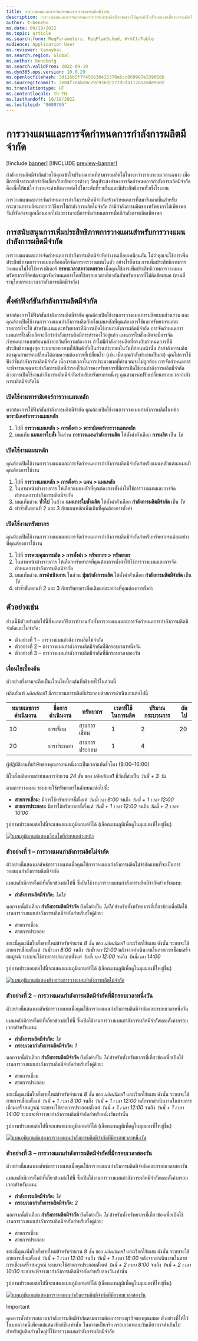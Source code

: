 ```yaml
---
title: การวางแผนและการจัดกำหนดการกำลังการผลิตมีจำกัด
description: การวางแผนและการจัดกำหนดการกำลังการผลิตมีจำกัดช่วยให้คุณเข้าใจปริมาณงานที่สามารถผลิตได้ในระหว่างรอบระยะเวลาเฉพาะ เมื่อมีการพิจารณาข้อจํากัดเกี่ยวกับทรัพยากรต่างๆ
author: t-benebo
ms.date: 09/19/2022
ms.topic: article
ms.search.form: ReqParameters, ReqPlanSched, WrkCtrTable
audience: Application User
ms.reviewer: kamaybac
ms.search.region: Global
ms.author: benebotg
ms.search.validFrom: 2022-09-19
ms.dyn365.ops.version: 10.0.29
ms.openlocfilehash: 3d116b5f7f456630415378e6cc069907e339068b
ms.sourcegitcommit: 3e04f7e4bc0c29c936dc177d5fa11761a58e9a02
ms.translationtype: HT
ms.contentlocale: th-TH
ms.lasthandoff: 10/18/2022
ms.locfileid: "9689705"
---
```

# <a name="finite-capacity-planning-and-scheduling"></a>การวางแผนและการจัดกำหนดการกำลังการผลิตมีจำกัด

[!include [banner](../../includes/banner.md)]
[!INCLUDE [preview-banner](../../includes/preview-banner.md)]
<!--KFM: Preview until 10.0.31 GA -->

กำลังการผลิตมีจำกัดช่วยให้คุณเข้าใจปริมาณงานที่สามารถผลิตได้ในระหว่างรอบระยะเวลาเฉพาะ เมื่อมีการพิจารณาข้อจํากัดเกี่ยวกับทรัพยากรต่างๆ วัตถุประสงค์ของการจัดกำหนดการกำลังการผลิตมีจำกัดคือเพื่อให้แน่ใจว่างานจะดําเนินการต่อไปในระดับที่ราบรื่นและมีประสิทธิภาพทั่วทั้งโรงงาน

การวางแผนและการจัดกำหนดการกำลังการผลิตมีจำกัดสร้างกำหนดการที่สมจริงมากขึ้นสำหรับกระบวนการผลิตมากกว่าวิธีการใช้กำลังการผลิตไม่จำกัด ถ้ามีกำลังการผลิตของทรัพยากรไม่เพียงพอ วันที่จัดส่งจะถูกเลื่อนออกไปและงานจะมีการจัดกำหนดการเมื่อมีกำลังการผลิตเพียงพอ

## <a name="planning-optimization-support-for-finite-capacity-planning"></a>การสนับสนุนการเพิ่มประสิทธิภาพการวางแผนสำหรับการวางแผนกำลังการผลิตมีจำกัด

การวางแผนและการจัดกำหนดการกำลังการผลิตมีจำกัดทำงานเกือบเหมือนกัน ไม่ว่าคุณจะใช้การเพิ่มประสิทธิภาพการวางแผนหรือกลไกจัดการการวางแผนในตัว อย่างไรก็ตาม การเพิ่มประสิทธิภาพการวางแผนไม่ได้ใช้พารามิเตอร์ **กรอบเวลาสภาวะคอขวด** เมื่อคุณใช้การเพิ่มประสิทธิภาพการวางแผน ทรัพยากรที่ติดขัดจะถูกจัดกำหนดการโดยใช้กรอบเวลาเดียวกันกับทรัพยากรที่ไม่ติดขัดเสมอ (ตามที่ระบุโดยกรอบเวลากำลังการผลิตมีจำกัด)

## <a name="set-up-finite-capacity-functionality"></a>ตั้งค่าฟังก์ชันกำลังการผลิตมีจำกัด

หากต้องการใช้ฟังก์ชันกำลังการผลิตมีจำกัด คุณต้องเปิดใช้งานการวางแผนการผลิตแบบส่วนรวม และคุณต้องเปิดใช้งานการวางแผนกำลังการผลิตกับทั้งแผนหลักที่คุณต้องการใช้และทรัพยากรแต่ละรายการที่จะใช้ สำหรับแผนและทรัพยากรที่มีการเปิดใช้งานกำลังการผลิตมีจำกัด การจัดกำหนดการแผนการใบสั่งผลิตจะถือว่ากำลังการผลิตมีการสำรองไว้อยู่แล้ว แผนการใบสั่งผลิตจะมีการจัดกำหนดการแบบย้อนหลังจากวันที่ความต้องการ ถ้าไม่มีกำลังการผลิตที่ตรงกับกำหนดการที่มีประสิทธิภาพสูงสุด ระบบจะพยายามใช้สินค้าที่เป็นส่วนประกอบในวันที่ก่อนหน้านั้น ถ้ากำลังการผลิตของคุณสามารถเปลี่ยนได้ตามความต้องการที่เปลี่ยนไป (เช่น เมื่อคุณกำลังทำงานเป็นกะ) คุณไม่ควรใช้ฟังก์ชันกำลังการผลิตมีจำกัด เนื่องจากเวลาในการประมวลผลที่คำนวณจะไม่ถูกต้อง การจัดกำหนดการจะพิจารณาเฉพาะกำลังการผลิตที่สำรองไว้แล้วของทรัพยากรที่มีการเปิดใช้งานกำลังการผลิตมีจำกัด ด้วยการเปิดใช้งานกำลังการผลิตมีจำกัดสำหรับทรัพยากรหนึ่งๆ คุณสามารถปรับเปลี่ยนกรอบเวลากำลังการผลิตมีจำกัดได้

### <a name="activate-master-planning-parameters"></a>เปิดใช้งานพารามิเตอร์การวางแผนหลัก

หากต้องการใช้ฟังก์ชันกำลังการผลิตมีจำกัด คุณต้องเปิดใช้งานการวางแผนกำลังการผลิตในหน้า **พารามิเตอร์การวางแผนหลัก**

1. ไปที่ **การวางแผนหลัก \> การตั้งค่า \> พารามิเตอร์การวางแผนหลัก**
1. บนแท็บ **แผนการใบสั่ง** ในส่วน **การวางแผนกำลังการผลิต** ให้ตั้งค่าตัวเลือก **การผลิต** เป็น *ใช่*

### <a name="activate-a-master-plan"></a>เปิดใช้งานแผนหลัก

คุณต้องเปิดใช้งานการวางแผนและการจัดกำหนดการกำลังการผลิตมีจำกัดสำหรับแผนหลักแต่ละแผนที่คุณต้องการใช้งาน

1. ไปที่ **การวางแผนหลัก \> การตั้งค่า \> แผน \> แผนหลัก**
1. ในบานหน้าต่างรายการ ให้เลือกแผนหลักที่คุณต้องการตั้งค่าให้ใช้การวางแผนและการจัดกำหนดการกำลังการผลิตมีจำกัด
1. บนแท็บด่วน **ทั่วไป** ในส่วน **แผนการใบสั่งผลิต** ให้ตั้งค่าตัวเลือก **กำลังการผลิตมีจำกัด** เป็น *ใช่*
1. ทําซ้ำขั้นตอนที่ 2 และ 3 กับแผนหลักเพิ่มเติมที่คุณต้องการตั้งค่า

### <a name="activate-resources"></a>เปิดใช้งานทรัพยากร

คุณต้องเปิดใช้งานการวางแผนและการจัดกำหนดการกำลังการผลิตมีจำกัดสำหรับทรัพยากรแต่ละอย่างที่คุณต้องการใช้งาน

1. ไปที่ **การควบคุมการผลิต \> การตั้งค่า \> ทรัพยากร \> ทรัพยากร**
1. ในบานหน้าต่างรายการ ให้เลือกทรัพยากรที่คุณต้องการตั้งค่าให้ใช้การวางแผนและการจัดกำหนดการกำลังการผลิตมีจำกัด
1. บนแท็บด่วน **การดำเนินงาน** ในส่วน **ปุ่มกำลังการผลิต** ให้ตั้งค่าตัวเลือก **กำลังการผลิตมีจำกัด** เป็น *ใช่*
1. ทําซ้ำขั้นตอนที่ 2 และ 3 กับทรัพยากรเพิ่มเติมแต่ละอย่างที่คุณต้องการตั้งค่า

## <a name="examples"></a>ตัวอย่างเช่น

ส่วนนี้มีตัวอย่างต่อไปนี้ซึ่งแสดงวิธีการทำงานกับทั้งการวางแผนและการจัดกำหนดการกำลังการผลิตมีจำกัดและไม่จำกัด:

- ตัวอย่างที่ 1 – การวางแผนกำลังการผลิตไม่จำกัด
- ตัวอย่างที่ 2 – การวางแผนกำลังการผลิตมีจำกัดที่มีกรอบเวลาหนึ่งวัน
- ตัวอย่างที่ 3 – การวางแผนกำลังการผลิตมีจำกัดที่มีกรอบเวลาสองวัน

### <a name="preconditions"></a>เงื่อนไขเบื้องต้น

ตัวอย่างทั้งสามจะถือเป็นเงื่อนไขเบื้องต้นที่อธิบายไว้ในส่วนนี้

ผลิตภัณฑ์ *ผลิตภัณฑ์1* มีกระบวนการผลิตที่ประกอบด้วยการดําเนินงานต่อไปนี้

| หมายเลขการดำเนินงาน | ชื่อการดำเนินงาน | ทรัพยากร        | เวลาที่ใช้ในการผลิต | ปริมาณกระบวนการ | ถัดไป |
|---------------|----------------|-----------------|----------|--------------|------|
| 10            | การเชื่อม        | สายการเชื่อม    | 1        | 2            | 20   |
| 20            | การประกอบ     | สายการประกอบ | 1        | 4            |      |

ผู้ปฏิบัติงานที่บริษัทของคุณลางานหนึ่งกะเป็นเวลาแปดชั่วโมง (8:00–16:00)

มีใบสั่งผลิตตามกำหนดการจำนวน *24 ชิ้น* ของ *ผลิตภัณฑ์1* มีวันที่ส่งเป็น *วันนี้ + 3 วัน*

ตามการวางแผน ระบบจะใช้ทรัพยากรในลักษณะต่อไปนี้:

- **สายการเชื่อม:** มีการใช้ทรัพยากรนี้ตั้งแต่ *วันนี้เวลา 8:00* จนถึง *วันนี้ + 1 เวลา 12:00*
- **สายการประกอบ:** มีการใช้ทรัพยากรนี้ตั้งแต่ *วันนี้ + 1 เวลา 12:00* จนถึง *วันนี้ + 2 เวลา 10:00*

รูปภาพประกอบต่อไปนี้จะแสดงแผนภูมิแกนต์ที่ได้ (เลือกแผนภูมิเพื่อดูในมุมมองที่ใหญ่ขึ้น)

[![แผนภูมิแกนต์แสดงเงื่อนไขที่กำหนดล่วงหน้า](media/finite-examples-conditions-small.png "แผนภูมิแกนต์แสดงเงื่อนไขเบื้องต้น")](media/finite-examples-conditions.png)

### <a name="example-1--infinite-capacity-planning"></a>ตัวอย่างที่ 1 – การวางแผนกำลังการผลิตไม่จำกัด

ตัวอย่างนี้แสดงผลลัพธ์การวางแผนเมื่อคุณใช้การวางแผนกำลังการผลิตไม่จำกัดแทนที่จะเป็นการวางแผนกำลังการผลิตมีจำกัด

แผนหลักมีการตั้งค่าที่เกี่ยวข้องต่อไปนี้ ซึ่งปิดใช้งานการวางแผนกำลังการผลิตมีจำกัดสำหรับแผน:

- **กำลังการผลิตมีจำกัด:** *ไม่ใช่*

นอกจากนี้ตัวเลือก **กำลังการผลิตมีจำกัด** ยังตั้งค่าเป็น *ไม่ใช่* สำหรับทั้งทรัพยากรที่เกี่ยวข้องเพื่อปิดใช้งานการวางแผนกำลังการผลิตมีจำกัดสำหรับทั้งคู่ด้วย:

- สายการเชื่อม
- สายการประกอบ

ขณะนี้คุณเพิ่มใบสั่งขายใหม่สำหรับจำนวน *8 ชิ้น* ของ *ผลิตภัณฑ์1* และเรียกใช้แผน ดังนั้น ระบบจะใช้สายการเชื่อมตั้งแต่ *วันนี้เวลา 8:00* จนถึง *วันนี้เวลา 12:00* หลังจากดําเนินงานในสายการเชื่อมเสร็จสมบูรณ์ ระบบจะใช้สายการประกอบตั้งแต่ *วันนี้เวลา 12:00* จนถึง *วันนี้เวลา 14:00*

รูปภาพประกอบต่อไปนี้จะแสดงแผนภูมิแกนต์ที่ได้ (เลือกแผนภูมิเพื่อดูในมุมมองที่ใหญ่ขึ้น)

[![แผนภูมิแกนต์แสดงตัวอย่างการวางแผนกำลังการผลิตไม่จำกัด](media/finite-examples-example1-small.png "แผนภูมิแกนต์แสดงตัวอย่างการวางแผนกำลังการผลิตไม่จำกัด")](media/finite-examples-example1.png)

### <a name="example-2--finite-capacity-planning-with-a-time-fence-of-one-day"></a>ตัวอย่างที่ 2 – การวางแผนกำลังการผลิตมีจำกัดที่มีกรอบเวลาหนึ่งวัน

ตัวอย่างนี้แสดงผลลัพธ์การวางแผนเมื่อคุณใช้การวางแผนกำลังการผลิตมีจำกัดและกรอบเวลาหนึ่งวัน

แผนหลักมีการตั้งค่าที่เกี่ยวข้องต่อไปนี้ ซึ่งเปิดใช้งานการวางแผนกำลังการผลิตมีจำกัดและตั้งค่ากรอบเวลาสำหรับแผน:

- **กำลังการผลิตมีจำกัด:** *ใช่*
- **กรอบเวลากำลังการผลิตมีจำกัด:** *1*

นอกจากนี้ตัวเลือก **กำลังการผลิตมีจำกัด** ยังตั้งค่าเป็น *ใช่* สำหรับทั้งทรัพยากรที่เกี่ยวข้องเพื่อเปิดใช้งานการวางแผนกำลังการผลิตมีจำกัดสำหรับทั้งคู่ด้วย:

- สายการเชื่อม
- สายการประกอบ

ขณะนี้คุณเพิ่มใบสั่งขายใหม่สำหรับจำนวน *8 ชิ้น* ของ *ผลิตภัณฑ์1* และเรียกใช้แผน ดังนั้น ระบบจะใช้สายการเชื่อมตั้งแต่ *วันนี้ + 1 เวลา 8:00* จนถึง *วันนี้ + 1 เวลา 12:00* หลังจากดําเนินงานในสายการเชื่อมเสร็จสมบูรณ์ ระบบจะใช้สายการประกอบตั้งแต่ *วันนี้ + 1 เวลา 12:00* จนถึง *วันนี้ + 1 เวลา 14:00* ระบบจะพิจารณากำลังการผลิตมีจำกัดสำหรับหนึ่งวันเท่านั้น

รูปภาพประกอบต่อไปนี้จะแสดงแผนภูมิแกนต์ที่ได้ (เลือกแผนภูมิเพื่อดูในมุมมองที่ใหญ่ขึ้น)

[![แผนภูมิแกนต์แสดงการวางแผนกำลังการผลิตมีจำกัดที่มีกรอบเวลาหนึ่งวัน](media/finite-examples-example2-small.png "แผนภูมิแกนต์แสดงการวางแผนกำลังการผลิตมีจำกัดที่มีกรอบเวลาหนึ่งวัน")](media/finite-examples-example2.png)

### <a name="example-3--finite-capacity-planning-with-a-time-fence-of-two-days"></a>ตัวอย่างที่ 3 – การวางแผนกำลังการผลิตมีจำกัดที่มีกรอบเวลาสองวัน

ตัวอย่างนี้แสดงผลลัพธ์การวางแผนเมื่อคุณใช้การวางแผนกำลังการผลิตมีจำกัดและกรอบเวลาสองวัน

แผนหลักมีการตั้งค่าที่เกี่ยวข้องต่อไปนี้ ซึ่งเปิดใช้งานการวางแผนกำลังการผลิตมีจำกัดและตั้งค่ากรอบเวลาสำหรับแผน:

- **กำลังการผลิตมีจำกัด:** *ใช่*
- **กรอบเวลากำลังการผลิตมีจำกัด:** *2*

นอกจากนี้ตัวเลือก **กำลังการผลิตมีจำกัด** ยังตั้งค่าเป็น *ใช่* สำหรับทั้งทรัพยากรที่เกี่ยวข้องเพื่อเปิดใช้งานการวางแผนกำลังการผลิตมีจำกัดสำหรับทั้งคู่ด้วย:

- สายการเชื่อม
- สายการประกอบ

ขณะนี้คุณเพิ่มใบสั่งขายใหม่สำหรับจำนวน *8 ชิ้น* ของ *ผลิตภัณฑ์1* และเรียกใช้แผน ดังนั้น ระบบจะใช้สายการเชื่อมตั้งแต่ *วันนี้ + 1 เวลา 12:00* จนถึง *วันนี้ + 1 เวลา 16:00* หลังจากดําเนินงานในสายการเชื่อมเสร็จสมบูรณ์ ระบบจะใช้สายการประกอบตั้งแต่ *วันนี้ + 2 เวลา 8:00* จนถึง *วันนี้ + 2 เวลา 10:00* ระบบจะพิจารณากำลังการผลิตมีจำกัดสำหรับสองวันเท่านั้น

รูปภาพประกอบต่อไปนี้จะแสดงแผนภูมิแกนต์ที่ได้ (เลือกแผนภูมิเพื่อดูในมุมมองที่ใหญ่ขึ้น)

[![แผนภูมิแกนต์แสดงการวางแผนกำลังการผลิตมีจำกัดที่มีกรอบเวลาสองวัน](media/finite-examples-example3-small.png "แผนภูมิแกนต์แสดงการวางแผนกำลังการผลิตมีจำกัดที่มีกรอบเวลาสองวัน")](media/finite-examples-example3.png)

> [!IMPORTANT]
> คุณควรตั้งค่ากรอบเวลากำลังการผลิตมีจำกัดตามความต้องการทางธุรกิจของคุณเสมอ ตัวอย่างที่ให้ไว้ในบทความนี้เพียงแต่แสดงฟังก์ชันเท่านั้น ในความเป็นจริง กรอบเวลาแบบวันเดียวอาจต่ำเกินไปสำหรับผู้ผลิตส่วนใหญ่ที่ใช้การวางแผนกำลังการผลิตมีจำกัด

